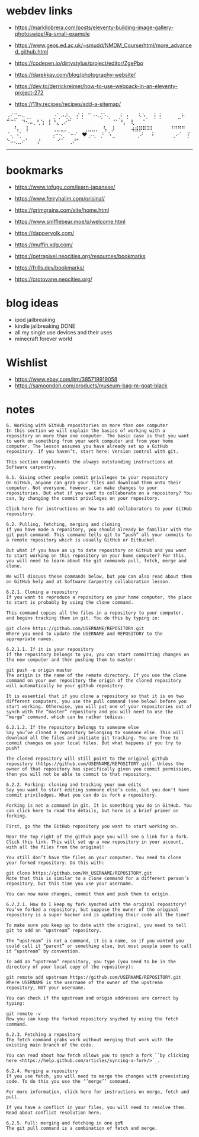 

# webdev links

+ https://markllobrera.com/posts/eleventy-building-image-gallery-photoswipe/#a-small-example

+ https://www.geos.ed.ac.uk/~smudd/NMDM_Course/html/more_advanced_github.html

+ https://codepen.io/dirtystylus/project/editor/ZgePbo

+ https://darekkay.com/blog/photography-website/

+ https://dev.to/derrickreimer/how-to-use-webpack-in-an-eleventy-project-272

+ https://11ty.recipes/recipes/add-a-sitemap/

⢠⠊⣉⠒⠤⢀⡀          ⡐⢁⠴⢜⢄
 ⡎⢸  ⠉⠐⠢⢌⠑⢄    ⡸  ⡆    ⠣⠱⡀
 ⡇⢸        ⣀⠗  ⠉⠉⠁  ⠙⠢⠤⡀⢃⢱
 ⡇⠘⣄⢀⠔⠉                    ⠈⠁⠘⡄
 ⢇    ⠁                          ⠘⡄
 ⢸            ⢀⣀⣀⡀        ⢀⣀⣀⡀  ⢣
 ⡸        ⢴⣾⡿⠿⠽⠇        ⠘⠛⠛⠛  ⠈⢄
⠰⡁              ⢠⠒⠢⡀⠈⠒⠊  ❤ ⡠⢄  ⡘
 ⠱⣀          ⢀⠜    ⠇        ⢀⠔⠁  ⡏
⠑⠤⢄⣀⠔⠁    ⡜        ⠊⠁  ⢀⠜”


---
 # bookmarks

+ https://www.tofugu.com/learn-japanese/

+ https://www.ferryhalim.com/orisinal/

+ https://grimgrains.com/site/home.html

+ https://www.snifflebear.moe/p/welcome.html

+ https://dappervolk.com/

+ https://muffin.xdg.com/

+ https://petrapixel.neocities.org/resources/bookmarks

+ https://frills.dev/bookmarks/

+ https://crotovane.neocities.org/

# blog ideas

- ipod jailbreaking
- kindle jailbreaking DONE
- all my single use devices and their uses
- minecraft forever world

# Wishlist 

- https://www.ebay.com/itm/385719919058
- https://samoondoh.com/products/museum-bag-m-goat-black

# notes

``` 
6. Working with GitHub repositories on more than one computer
In this section we will explain the basics of working with a repository on more than one computer. The basic case is that you want to work on something from your work computer and from your home computer. The lesson assumes you have already set up a GitHub repository. If you haven’t, start here: Version control with git.

This section complements the always outstanding instructions at Software carpentry.

6.1. Giving other people commit privileges to your repository
On GitHub, anyone can grab your files and download them onto their computer. Not everyone, however, can make changes to your repositories. But what if you want to collaborate on a repository? You can, by changing the commit privileges on your repository.

Click here for instructions on how to add collaborators to your GitHub repository.

6.2. Pulling, fetching, merging and cloning
If you have made a repository, you should already be familiar with the git push command. This command tells git to “push” all your commits to a remote repository which is usually GitHub or Bitbucket.

But what if you have an up to date repository on GitHub and you want to start working on this repository on your home computer? For this, you will need to learn about the git commands pull, fetch, merge and clone.

We will discuss these commands below, but you can also read about them on GitHub help and at Software Carpentry collaboration lesson.

6.2.1. Cloning a repository
If you want to reproduce a repository on your home computer, the place to start is probably by using the clone command.

This command copies all the files in a repository to your computer, and begins tracking them in git. You do this by typing in:

git clone https://github.com/USERNAME/REPOSITORY.git
Where you need to update the USERNAME and REPOSITORY to the appropriate names.

6.2.1.1. If it is your repository
If the repository belongs to you, you can start committing changes on the new computer and then pushing them to master:

git push -u origin master
The origin is the name of the remote directory. If you use the clone command on your own repository the origin of the cloned repository will automatically be your github repository.

It is essential that if you clone a repository so that it is on two different computers, you use the pull command (see below) before you start working. Otherwise, you will put one of your repositories out of synch with the “master” repository and you will need to use the “merge” command, which can be rather tedious.

6.2.1.2. If the repository belongs to someone else
Say you’ve cloned a repository belonging to someone else. This will download all the files and initiate git tracking. You are free to commit changes on your local files. But what happens if you try to push?

The cloned repository will still point to the original github repository (https://github.com/USERNAME/REPOSITORY.git). Unless the owner of that repository has specifically given you commit permission, then you will not be able to commit to that repository.

6.2.2. Forking: cloning and tracking your own edits
Say you want to start editing someone else’s code, but you don’t have commit priviledges. What you can do is fork a repository.

Forking is not a command in git. It is something you do in GitHub. You can click here to read the details, but here is a brief primer on forking.

First, go the the GitHub repository you want to start working on.

Near the top right of the github page you will see a link for a fork. Click this link. This will set up a new repository in your account, with all the files from the original!

You still don’t have the files on your computer. You need to clone your forked repository. Do this with:

git clone https://github.com/MY_USERNAME/REPOSITORY.git
Note that this is similar to a clone command for a different person’s repository, but this time you use your username.

You can now make changes, commit them and push them to origin.

6.2.2.1. How do I keep my fork synched with the original repository?
You’ve forked a repository, but suppose the owner of the original repository is a super hacker and is updating their code all the time?

To make sure you keep up to date with the original, you need to tell git to add an “upstream” repository.

The “upstream” is not a command, it is a name, so if you wanted you could call it “parent” or something else, but most people seem to call it “upstream” by convention.

To add an “upstream” repository, you type (you need to be in the directory of your local copy of the repository):

git remote add upstream https://github.com/USERNAME/REPOSITORY.git
Where USERNAME is the username of the owner of the upstream repository, NOT your username.

You can check if the upstream and origin addresses are correct by typing:

git remote -v
Now you can keep the forked repository snyched by using the fetch command.

6.2.3. Fetching a repository
The fetch command grabs work without merging that work with the existing main branch of the code.

You can read about how fetch allows you to synch a fork ``by clicking here <https://help.github.com/articles/syncing-a-fork/>`_.

6.2.4. Merging a repository
If you use fetch, you will need to merge the changes with preexisting code. To do this you use the ‘’merge’’ command.

For more information, click here for instructions on merge, fetch and pull.

If you have a conflict in your files, you will need to resolve them. Read about conflict resolution here.

6.2.5. Pull: merging and fetching in one go¶
The git pull command is a combination of fetch and merge.
```

# 